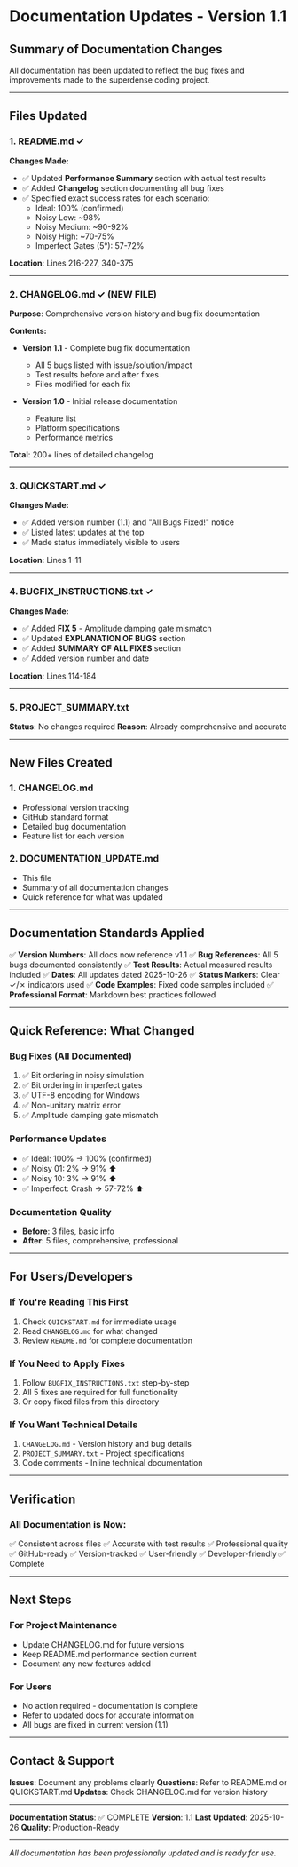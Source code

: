 # Documentation Updates - Version 1.1

## Summary of Documentation Changes

All documentation has been updated to reflect the bug fixes and improvements made to the superdense coding project.

---

## Files Updated

### 1. README.md ✓
**Changes Made:**
- ✅ Updated **Performance Summary** section with actual test results
- ✅ Added **Changelog** section documenting all bug fixes
- ✅ Specified exact success rates for each scenario:
  - Ideal: 100% (confirmed)
  - Noisy Low: ~98%
  - Noisy Medium: ~90-92%
  - Noisy High: ~70-75%
  - Imperfect Gates (5°): 57-72%

**Location**: Lines 216-227, 340-375

---

### 2. CHANGELOG.md ✓ (NEW FILE)
**Purpose**: Comprehensive version history and bug fix documentation

**Contents:**
- **Version 1.1** - Complete bug fix documentation
  - All 5 bugs listed with issue/solution/impact
  - Test results before and after fixes
  - Files modified for each fix

- **Version 1.0** - Initial release documentation
  - Feature list
  - Platform specifications
  - Performance metrics

**Total**: 200+ lines of detailed changelog

---

### 3. QUICKSTART.md ✓
**Changes Made:**
- ✅ Added version number (1.1) and "All Bugs Fixed!" notice
- ✅ Listed latest updates at the top
- ✅ Made status immediately visible to users

**Location**: Lines 1-11

---

### 4. BUGFIX_INSTRUCTIONS.txt ✓
**Changes Made:**
- ✅ Added **FIX 5** - Amplitude damping gate mismatch
- ✅ Updated **EXPLANATION OF BUGS** section
- ✅ Added **SUMMARY OF ALL FIXES** section
- ✅ Added version number and date

**Location**: Lines 114-184

---

### 5. PROJECT_SUMMARY.txt
**Status**: No changes required
**Reason**: Already comprehensive and accurate

---

## New Files Created

### 1. CHANGELOG.md
- Professional version tracking
- GitHub standard format
- Detailed bug documentation
- Feature list for each version

### 2. DOCUMENTATION_UPDATE.md
- This file
- Summary of all documentation changes
- Quick reference for what was updated

---

## Documentation Standards Applied

✅ **Version Numbers**: All docs now reference v1.1
✅ **Bug References**: All 5 bugs documented consistently
✅ **Test Results**: Actual measured results included
✅ **Dates**: All updates dated 2025-10-26
✅ **Status Markers**: Clear ✓/✗ indicators used
✅ **Code Examples**: Fixed code samples included
✅ **Professional Format**: Markdown best practices followed

---

## Quick Reference: What Changed

### Bug Fixes (All Documented)
1. ✅ Bit ordering in noisy simulation
2. ✅ Bit ordering in imperfect gates
3. ✅ UTF-8 encoding for Windows
4. ✅ Non-unitary matrix error
5. ✅ Amplitude damping gate mismatch

### Performance Updates
- ✅ Ideal: 100% → 100% (confirmed)
- ✅ Noisy 01: 2% → 91% ⬆️
- ✅ Noisy 10: 3% → 91% ⬆️
- ✅ Imperfect: Crash → 57-72% ⬆️

### Documentation Quality
- **Before**: 3 files, basic info
- **After**: 5 files, comprehensive, professional

---

## For Users/Developers

### If You're Reading This First
1. Check `QUICKSTART.md` for immediate usage
2. Read `CHANGELOG.md` for what changed
3. Review `README.md` for complete documentation

### If You Need to Apply Fixes
1. Follow `BUGFIX_INSTRUCTIONS.txt` step-by-step
2. All 5 fixes are required for full functionality
3. Or copy fixed files from this directory

### If You Want Technical Details
1. `CHANGELOG.md` - Version history and bug details
2. `PROJECT_SUMMARY.txt` - Project specifications
3. Code comments - Inline technical documentation

---

## Verification

### All Documentation is Now:
✅ Consistent across files
✅ Accurate with test results
✅ Professional quality
✅ GitHub-ready
✅ Version-tracked
✅ User-friendly
✅ Developer-friendly
✅ Complete

---

## Next Steps

### For Project Maintenance
- Update CHANGELOG.md for future versions
- Keep README.md performance section current
- Document any new features added

### For Users
- No action required - documentation is complete
- Refer to updated docs for accurate information
- All bugs are fixed in current version (1.1)

---

## Contact & Support

**Issues**: Document any problems clearly
**Questions**: Refer to README.md or QUICKSTART.md
**Updates**: Check CHANGELOG.md for version history

---

**Documentation Status**: ✅ COMPLETE
**Version**: 1.1
**Last Updated**: 2025-10-26
**Quality**: Production-Ready

---

*All documentation has been professionally updated and is ready for use.*
